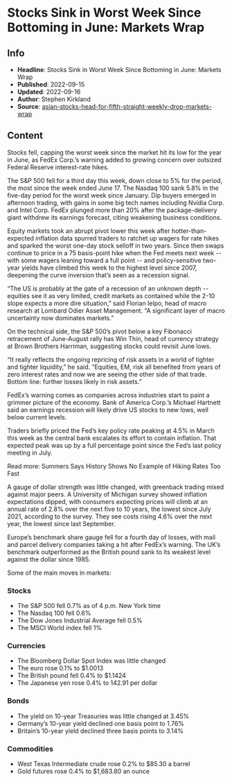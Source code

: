 # Stocks Sink in Worst Week Since Bottoming in June: Markets Wrap

## Info

*   **Headline**: Stocks Sink in Worst Week Since Bottoming in June: Markets Wrap
*   **Published**: 2022-09-15
*   **Updated**: 2022-09-16
*   **Author**: Stephen Kirkland
*   **Source**: [asian-stocks-head-for-fifth-straight-weekly-drop-markets-wrap](https://www.bloomberg.com/news/articles/2022-09-15/asian-stocks-head-for-fifth-straight-weekly-drop-markets-wrap)
## Content




Stocks fell, capping the worst week since the market hit its low for the year in June, as FedEx Corp.’s warning added to growing concern over outsized Federal Reserve interest-rate hikes.

The S&P 500 fell for a third day this week, down close to 5% for the period, the most since the week ended June 17. The Nasdaq 100 sank 5.8% in the five-day period for the worst week since January. Dip buyers emerged in afternoon trading, with gains in some big tech names including Nvidia Corp. and Intel Corp. FedEx plunged more than 20% after the package-delivery giant withdrew its earnings forecast, citing weakening business conditions.

Equity markets took an abrupt pivot lower this week after hotter-than-expected inflation data spurred traders to ratchet up wagers for rate hikes and sparked the worst one-day stock selloff in two years. Since then swaps continue to price in a 75 basis-point hike when the Fed meets next week -- with some wagers leaning toward a full point -- and policy-sensitive two-year yields have climbed this week to the highest level since 2007, deepening the curve inversion that’s seen as a recession signal.

“The US is probably at the gate of a recession of an unknown depth -- equities see it as very limited, credit markets as contained while the 2-10 slope expects a more dire situation,” said Florian Ielpo, head of macro research at Lombard Odier Asset Management. “A significant layer of macro uncertainty now dominates markets.”

On the technical side, the S&P 500’s pivot below a key Fibonacci retracement of June-August rally has Win Thin, head of currency strategy at Brown Brothers Harriman, suggesting stocks could revisit June lows.

“It really reflects the ongoing repricing of risk assets in a world of tighter and tighter liquidity,” he said. “Equities, EM, risk all benefited from years of zero interest rates and now we are seeing the other side of that trade. Bottom line: further losses likely in risk assets.”

FedEx’s warning comes as companies across industries start to paint a grimmer picture of the economy. Bank of America Corp.’s Michael Hartnett said an earnings recession will likely drive US stocks to new lows, well below current levels.

Traders briefly priced the Fed’s key policy rate peaking at 4.5% in March this week as the central bank escalates its effort to contain inflation. That expected peak was up by a full percentage point since the Fed’s last policy meeting in July.

Read more: Summers Says History Shows No Example of Hiking Rates Too Fast

A gauge of dollar strength was little changed, with greenback trading mixed against major peers. A University of Michigan survey showed inflation expectations dipped, with consumers expecting prices will climb at an annual rate of 2.8% over the next five to 10 years, the lowest since July 2021, according to the survey. They see costs rising 4.6% over the next year, the lowest since last September.

Europe’s benchmark share gauge fell for a fourth day of losses, with mail and parcel delivery companies taking a hit after FedEx’s warning. The UK’s benchmark outperformed as the British pound sank to its weakest level against the dollar since 1985.

Some of the main moves in markets:

### Stocks

*   The S&P 500 fell 0.7% as of 4 p.m. New York time
*   The Nasdaq 100 fell 0.6%
*   The Dow Jones Industrial Average fell 0.5%
*   The MSCI World index fell 1%

### Currencies

*   The Bloomberg Dollar Spot Index was little changed
*   The euro rose 0.1% to $1.0013
*   The British pound fell 0.4% to $1.1424
*   The Japanese yen rose 0.4% to 142.91 per dollar

### Bonds

*   The yield on 10-year Treasuries was little changed at 3.45%
*   Germany’s 10-year yield declined one basis point to 1.76%
*   Britain’s 10-year yield declined three basis points to 3.14%

### Commodities

*   West Texas Intermediate crude rose 0.2% to $85.30 a barrel
*   Gold futures rose 0.4% to $1,683.80 an ounce
